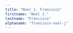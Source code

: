 ```yaml
---
title: "Noel J. Francisco"
firstname: "Noel J."
lastname: "Francisco"
alphaname: "francisco-noel-j"
---
```

